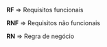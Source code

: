  **RF** => Requisitos funcionais


 **RNF** => Requisitos não funcionais


 **RN** => Regra de negócio